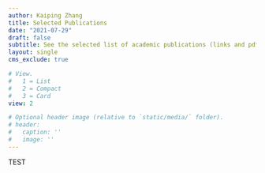 ```yaml
---
author: Kaiping Zhang
title: Selected Publications
date: "2021-07-29"
draft: false
subtitle: See the selected list of academic publications (links and pdf). 
layout: single
cms_exclude: true

# View.
#   1 = List
#   2 = Compact
#   3 = Card
view: 2

# Optional header image (relative to `static/media/` folder).
# header:
#   caption: ''
#   image: ''
---
```

TEST
